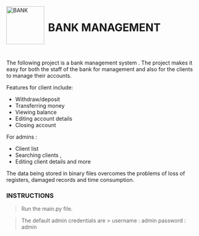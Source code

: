 <img width="100" height="100" align="left" style="float: left; margin: 0 10px 0 0;" alt="BANK" src="https://media.discordapp.net/attachments/899195708626849805/946661932948148234/bank.png?width=490&height=490">
<h1>BANK MANAGEMENT</h1>
 <br><br>
 
The following project is a bank management system . The project makes it easy for both the staff of 
the bank for management and also for the clients to manage their accounts.

Features for client include:
- Withdraw/deposit 
- Transferring money 
- Viewing balance 
- Editing account details
- Closing account

For admins : 
- Client list
- Searching clients ,
- Editing client details and more

The data being stored in binary files overcomes the problems of loss of registers, damaged records and time
consumption.


<h3>INSTRUCTIONS</h3>
	
>Run the main.py file.

>The default admin credentials are > username : admin
				       password : admin
